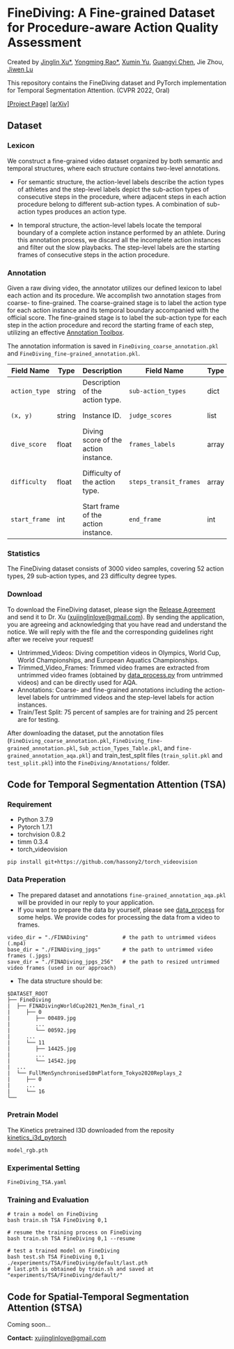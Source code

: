 # FineDiving: A Fine-grained Dataset for Procedure-aware Action Quality Assessment

Created by [Jinglin Xu*](https://xujinglin.github.io/), [Yongming Rao*](https://raoyongming.github.io/), [Xumin Yu](https://yuxumin.github.io/), [Guangyi Chen](https://chengy12.github.io/), Jie Zhou, [Jiwen Lu](https://scholar.google.com/citations?user=TN8uDQoAAAAJ&hl=zh-CN)

This repository contains the FineDiving dataset and PyTorch implementation for Temporal Segmentation Attention. (CVPR 2022, Oral)

[[Project Page]](https://finediving.ivg-research.xyz) [[arXiv]](https://arxiv.org/pdf/2204.03646.pdf)

## Dataset

### Lexicon

We construct a fine-grained video dataset organized by both semantic and temporal structures, where each structure contains two-level annotations.

- For semantic structure, the action-level labels describe the action types of athletes and the step-level labels depict the sub-action types of consecutive steps in the procedure, where adjacent steps in each action procedure belong to different sub-action types. A combination of sub-action types produces an action type.

- In temporal structure, the action-level labels locate the temporal boundary of a complete action instance performed by an athlete. During this annotation process, we discard all the incomplete action instances and filter out the slow playbacks. The step-level labels are the starting frames of consecutive steps in the action procedure.

### Annotation

Given a raw diving video, the annotator utilizes our defined lexicon to label each action and its procedure. We accomplish two annotation stages from coarse- to fine-grained. The coarse-grained stage is to label the action type for each action instance and its temporal boundary accompanied with the official score. The fine-grained stage is to label the sub-action type for each step in the action procedure and record the starting frame of each step, utilizing an effective [Annotation Toolbox](https://github.com/coin-dataset/annotation-tool).

The annotation information is saved in `FineDiving_coarse_annotation.pkl` and `FineDiving_fine-grained_annotation.pkl`.

| Field Name    | Type   | Description                          | Field Name             | Type  | Description                         |
| ------------- | ------ | ------------------------------------ | ---------------------- | ----- | ----------------------------------- |
| `action_type` | string | Description of the action type.      | `sub-action_types`     | dict  | Description of the sub-action type. |
| `(x, y)`      | string | Instance ID.                         | `judge_scores`         | list  | Judge scores.                       |
| `dive_score`  | float  | Diving score of the action instance. | `frames_labels`        | array | Step-level labels of the frames.    |
| `difficulty`  | float  | Difficulty of the action type.       | `steps_transit_frames` | array | Frame index of step transitions.    |
| `start_frame` | int    | Start frame of the action instance.  | `end_frame`            | int   | End frame of the action instance.   |

### Statistics

The FineDiving dataset consists of 3000 video samples, covering 52 action types, 29 sub-action types, and 23 difficulty degree types.

### Download

To download the FineDiving dataset, please sign the [Release Agreement](agreement/Release_Agreement.pdf) and send it to Dr. Xu (xujinglinlove@gmail.com). By sending the application, you are agreeing and acknowledging that you have read and understand the notice. We will reply with the file and the corresponding guidelines right after we receive your request!

- Untrimmed_Videos: Diving competition videos in Olympics, World Cup, World Championships, and European Aquatics Championships.
- Trimmed_Video_Frames: Trimmed video frames are extracted from untrimmed video frames (obtained by [data_process.py](data_preparation/data_process.py) from untrimmed videos) and can be directly used for AQA.
- Annotations: Coarse- and fine-grained annotations including the action-level labels for untrimmed videos and the step-level labels for action instances.
- Train/Test Split: 75 percent of samples are for training and 25 percent are for testing.

After downloading the dataset, put the annotation files (`FineDiving_coarse_annotation.pkl`, `FineDiving_fine-grained_annotation.pkl`, `Sub_action_Types_Table.pkl`, and `fine-grained_annotation_aqa.pkl`) and train_test_split files (`train_split.pkl` and `test_split.pkl`) into the `FineDiving/Annotations/` folder.

## Code for Temporal Segmentation Attention (TSA)

### Requirement

- Python 3.7.9
- Pytorch 1.7.1
- torchvision 0.8.2
- timm 0.3.4
- torch_videovision

```
pip install git+https://github.com/hassony2/torch_videovision
```

### Data Preperation

- The prepared dataset and annotations `fine-grained_annotation_aqa.pkl` will be provided in our reply to your application.
- If you want to prepare the data by yourself, please see [data_process](data_preparation/data_process.py) for some helps. We provide codes for processing the data from a video to frames.

```
video_dir = "./FINADiving"           # the path to untrimmed videos (.mp4)
base_dir = "./FINADiving_jpgs"       # the path to untrimmed video frames (.jpgs)
save_dir = "./FINADiving_jpgs_256"   # the path to resized untrimmed video frames (used in our approach) 
```

- The data structure should be:

```
$DATASET_ROOT
├── FineDiving
|  ├── FINADivingWorldCup2021_Men3m_final_r1
|     ├── 0
|        ├── 00489.jpg
|        ...
|        └── 00592.jpg
|     ...
|     └── 11
|        ├── 14425.jpg
|        ...
|        └── 14542.jpg
|  ...
|  └── FullMenSynchronised10mPlatform_Tokyo2020Replays_2
|     ├── 0
|     ...
|     └── 16 
└──
```

### Pretrain Model

The Kinetics pretrained I3D downloaded from the reposity [kinetics_i3d_pytorch](https://github.com/hassony2/kinetics_i3d_pytorch/blob/master/model/model_rgb.pth)

```
model_rgb.pth
```

### Experimental Setting

```
FineDiving_TSA.yaml
```

### Training and Evaluation

```
# train a model on FineDiving
bash train.sh TSA FineDiving 0,1

# resume the training process on FineDiving
bash train.sh TSA FineDiving 0,1 --resume

# test a trained model on FineDiving
bash test.sh TSA FineDiving 0,1 ./experiments/TSA/FineDiving/default/last.pth
# last.pth is obtained by train.sh and saved at "experiments/TSA/FineDiving/default/"
```

## Code for Spatial-Temporal Segmentation Attention (STSA)

Coming soon...

**Contact:** [xujinglinlove@gmail.com](mailto:xujinglinlove@gmail.com)
